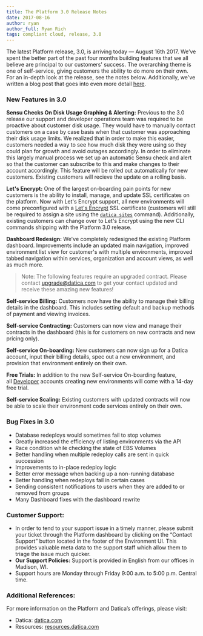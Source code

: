 ```yaml
---
title: The Platform 3.0 Release Notes
date: 2017-08-16
author: ryan
author_full: Ryan Rich
tags: compliant cloud, release, 3.0
---
```


The latest Platform release, 3.0, is arriving today — August 16th 2017. We’ve spent the better part of the past four months building features that we all believe are principal to our customers' success. The overarching theme is one of self-service, giving customers the ability to do more on their own. For an in-depth look at the release, see the notes below. Additionally, we've written a blog post that goes into even more detail [here](https://datica.com/blog/announcing-self-service-and-free-trials/).

### New Features in 3.0
**Sensu Checks On Disk Usage Graphing & Alerting:**
Previous to the 3.0 release our support and developer operations team was required to be proactive about customer disk usage. They would have to manually contact customers on a case by case basis when that customer was approaching their disk usage limits. We realized that in order to make this easier, customers needed a way to see how much disk they were using so they could plan for growth and avoid outages accordingly. In order to eliminate this largely manual process we set up an automatic Sensu check and alert so that the customer can subscribe to this and make changes to their account accordingly. This feature will be rolled out automatically for new customers. Existing customers will recieve the update on a rolling basis.

**Let's Encrypt:**
One of the largest on-boarding pain points for new customers is the ability to install, manage, and update SSL certificates on the platform. Now with Let's Encrypt support, all new environments will come preconfigured with a [Let's Encrypt](https://letsencrypt.org/) SSL certificate (customers will still be required to assign a site using the [`datica sites`](https://resources.datica.com/compliant-cloud/cli-reference/#sites) command). Additionally, existing customers can change over to Let's Encrypt using the new CLI commands shipping with the Platform 3.0 release.

**Dashboard Redesign:** We've completely redesigned the existing Platform dashboard. Improvements include an updated main navigation, improved environment list view for customer's with multiple environments, improved tabbed navigation within services, organization and account views, as well as much more.

> Note: The following features require an upgraded contract. Please contact upgrade@datica.com to get your contact updated and receive these amazing new features!

**Self-service Billing:** Customers now have the ability to manage their billing details in the dashboard. This includes setting default and backup methods of payment and viewing invoices.

**Self-service Contracting:** Customers can now view and manage their contracts in the dashboard (this is for customers on new contracts and new pricing only).

**Self-service On-boarding:** New customers can now sign up for a Datica account, input their billing details, spec out a new environment, and provision that environment entirely on their own.

**Free Trials:** In addition to the new Self-service On-boarding feature, all [Developer](https://datica.com/pricing) accounts creating new environments will come with a 14-day free trial.

**Self-service Scaling:** Existing customers with updated contracts will now be able to scale their environment code services entirely on their own.

### Bug Fixes in 3.0
- Database redeploys would sometimes fail to stop volumes
- Greatly increased the efficiency of listing environments via the API
- Race condition while checking the state of EBS Volumes
- Better handling when multiple redeploy calls are sent in quick succession
- Improvements to in-place redeploy logic
- Better error message when backing up a non-running database
- Better handling when redeploys fail in certain cases
- Sending consistent notifications to users when they are added to or removed from groups
- Many Dashboard fixes with the dashboard rewrite

### Customer Support:
- In order to tend to your support issue in a timely manner, please submit your ticket through the Platform dashboard by clicking on the “Contact Support” button located in the footer of the Environment UI. This provides valuable meta data to the support staff which allow them to triage the issue much quicker.
- **Our Support Policies:** Support is provided in English from our offices in Madison, WI.
- Support hours are Monday through Friday 9:00 a.m. to 5:00 p.m. Central time.

### Additional References:
For more information on the Platform and Datica’s offerings, please visit:

- Datica: [datica.com](//datica.com)
- Resources: [resources.datica.com](//resources.datica.com)
